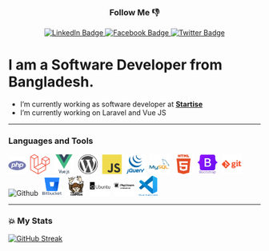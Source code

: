 <div id="header" align="center">
  <h3>Follow Me 👎</h3>
</div>


<div id="badges" align="center">
  <a href="https://www.linkedin.com/in/md-al-mosabbir-rakib-364a25196/" target="_blank">
    <img src="https://img.shields.io/badge/LinkedIn-blue?style=for-the-badge&logo=linkedin&logoColor=white" alt="LinkedIn Badge"/>
  </a>
  <a href="https://www.facebook.com/almosabbir.rakib" target="_blank">
    <img src="https://img.shields.io/badge/Facebook-blue?style=for-the-badge&logo=facebook&logoColor=white" alt="Facebook Badge"/>
  </a>
  <a href="https://twitter.com/AlMosabbir2" target="_blank">
    <img src="https://img.shields.io/badge/Twitter-blue?style=for-the-badge&logo=twitter&logoColor=white" alt="Twitter Badge"/>
  </a>
</div>

<h1 align="center">

[//]: # (  <img src="https://media.giphy.com/media/hvRJCLFzcasrR4ia7z/giphy.gif" width="30px"/>)
</h1>

[//]: # (<div align="center">)

[//]: # (  <img src="https://media.giphy.com/media/dWesBcTLavkZuG35MI/giphy.gif" width="600" height="300"/>)

[//]: # (</div>)

# I am a Software Developer from Bangladesh.

- I’m currently working as software developer at <b><a href="https://startise.com/" target="_blank">Startise<a/></b>
- I’m currently working on Laravel and Vue JS
- - -

### Languages and Tools
<div>
  <img src="https://github.com/devicons/devicon/blob/master/icons/php/php-plain.svg" title="PHP" alt="PHP" width="35" height="35"/>&nbsp;
  <img src="https://github.com/devicons/devicon/blob/master/icons/laravel/laravel-original.svg" title="Laravel" alt="Laravel" width="40" height="40"/>&nbsp;
  <img src="https://github.com/devicons/devicon/blob/master/icons/vuejs/vuejs-original-wordmark.svg" title="Vue JS" alt="Vue JS" width="40" height="40"/>&nbsp;
  <img src="https://github.com/devicons/devicon/blob/master/icons/wordpress/wordpress-plain.svg" title="WordPress" alt="WordPress" width="40" height="40"/>&nbsp;
  <img src="https://github.com/devicons/devicon/blob/master/icons/javascript/javascript-original.svg" title="Javascript" alt="Javascript" width="40" height="40"/>&nbsp;
  <img src="https://github.com/devicons/devicon/blob/master/icons/jquery/jquery-plain-wordmark.svg" title="jQuery" alt="jQuery" width="40" height="40"/>&nbsp;
  <img src="https://github.com/devicons/devicon/blob/master/icons/mysql/mysql-original-wordmark.svg" title="mySql" alt="mySql" width="40" height="40"/>&nbsp;
  <img src="https://github.com/devicons/devicon/blob/master/icons/html5/html5-plain-wordmark.svg" title="HTML5" alt="HTML5" width="40" height="40"/>&nbsp;
  <img src="https://github.com/devicons/devicon/blob/master/icons/bootstrap/bootstrap-original-wordmark.svg" title="Bootstrap" alt="Bootstrap" width="40" height="40"/>&nbsp;
  <img src="https://github.com/devicons/devicon/blob/master/icons/git/git-plain-wordmark.svg" title="Git" alt="Git" width="40" height="40"/>&nbsp;
  <img src="https://i.pinimg.com/originals/30/b1/50/30b150cd489202db131009ac9540cec0.png" title="Github" alt="Github" width="40" height="40"/>&nbsp;
  <img src="https://github.com/devicons/devicon/blob/master/icons/bitbucket/bitbucket-original-wordmark.svg" title="Bitbucket" alt="Bitbucket" width="40" height="40"/>&nbsp;
  <img src="https://github.com/devicons/devicon/blob/master/icons/composer/composer-original.svg" title="Composer" alt="Composer" width="40" height="40"/>&nbsp;
  <img src="https://github.com/devicons/devicon/blob/master/icons/ubuntu/ubuntu-plain-wordmark.svg" title="Ubuntu" alt="Ubuntu" width="40" height="40"/>&nbsp;
  <img src="https://github.com/devicons/devicon/blob/master/icons/phpstorm/phpstorm-plain-wordmark.svg" title="Phpstorm" alt="Phpstorm" width="40" height="40"/>&nbsp;
  <img src="https://github.com/devicons/devicon/blob/master/icons/vscode/vscode-original-wordmark.svg" title="VSCode" alt="VSCode" width="40" height="40"/>&nbsp;
</div>

---
### 💥 My Stats
[![GitHub Streak](https://streak-stats.demolab.com?user=mosabbirrakib&theme=highcontrast&date_format=j%20M%5B%20Y%5D)](https://git.io/streak-stats)
